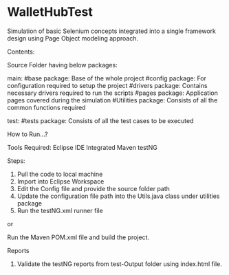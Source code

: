 # WalletHubTest
Simulation of basic Selenium concepts integrated into a single framework design using Page Object modeling approach.

Contents:

Source Folder having below packages:

main:
  #base package: Base of the whole project
  #config package: For configuration required to setup the project
  #drivers package: Contains necessary drivers required to run the scripts
  #pages package: Application pages covered during the simulation
  #Utilities package: Consists of all the common functions required
  
test:
  #tests package: Consists of all the test cases to be executed
  

How to Run...?

Tools Required:
Eclipse IDE
Integrated Maven
testNG

Steps:
1. Pull the code to local machine
2. Import into Eclipse Workspace
3. Edit the Config file and provide the source folder path 
4. Update the configuration file path into the Utils.java class under utilities package
5. Run the testNG.xml runner file 

or 

Run the Maven POM.xml file and build the project.


Reports
1. Validate the testNG reports from test-Output folder using index.html file.


